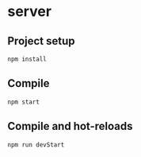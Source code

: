 # server

## Project setup

```
npm install
```

## Compile

```
npm start
```

## Compile and hot-reloads
```
npm run devStart
```